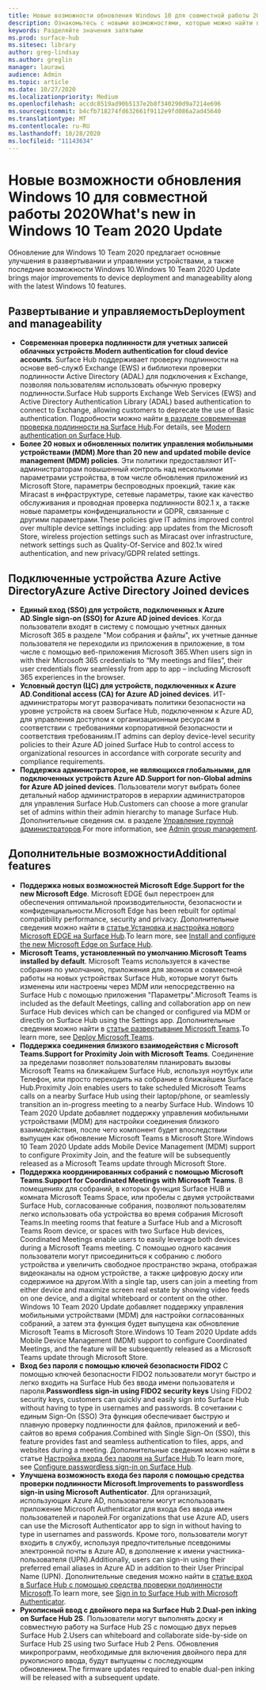 ```yaml
---
title: Новые возможности обновления Windows 10 для совместной работы 2020
description: Ознакомьтесь с новыми возможностями, которые можно найти в последнем обновлении операционной системы Surface Hub, обновление для Windows 10 Team 2020.
keywords: Разделяйте значения запятыми
ms.prod: surface-hub
ms.sitesec: library
author: greg-lindsay
ms.author: greglin
manager: laurawi
audience: Admin
ms.topic: article
ms.date: 10/27/2020
ms.localizationpriority: Medium
ms.openlocfilehash: accdc8519ad90b5137e2b8f340290d9a7214e696
ms.sourcegitcommit: b4cfb718274fd632661f9112e9fd086a2ad45640
ms.translationtype: MT
ms.contentlocale: ru-RU
ms.lasthandoff: 10/28/2020
ms.locfileid: "11143634"
---
```

# <span data-ttu-id="46fd6-104">Новые возможности обновления Windows 10 для совместной работы 2020</span><span class="sxs-lookup"><span data-stu-id="46fd6-104">What's new in Windows 10 Team 2020 Update</span></span>

<span data-ttu-id="46fd6-105">Обновление для Windows 10 Team 2020 предлагает основные улучшения в развертывании и управлении устройствами, а также последние возможности Windows 10.</span><span class="sxs-lookup"><span data-stu-id="46fd6-105">Windows 10 Team 2020 Update brings major improvements to device deployment and manageability along with the latest Windows 10 features.</span></span>

##  <span data-ttu-id="46fd6-106">Развертывание и управляемость</span><span class="sxs-lookup"><span data-stu-id="46fd6-106">Deployment and manageability</span></span>

- <span data-ttu-id="46fd6-107">**Современная проверка подлинности для учетных записей облачных устройств**.</span><span class="sxs-lookup"><span data-stu-id="46fd6-107">**Modern authentication for cloud device accounts**.</span></span> <span data-ttu-id="46fd6-108">Surface Hub поддерживает проверку подлинности на основе веб-служб Exchange (EWS) и библиотеки проверки подлинности Active Directory (ADAL) для подключения к Exchange, позволяя пользователям использовать обычную проверку подлинности.</span><span class="sxs-lookup"><span data-stu-id="46fd6-108">Surface Hub supports Exchange Web Services (EWS) and Active Directory Authentication Library (ADAL) based authentication to connect to Exchange, allowing customers to deprecate the use of Basic authentication.</span></span> <span data-ttu-id="46fd6-109">Подробности можно найти [в разделе современная проверка подлинности на Surface Hub](https://docs.microsoft.com/surface-hub/surface-hub-modern-auth).</span><span class="sxs-lookup"><span data-stu-id="46fd6-109">For details, see [Modern authentication on Surface Hub](https://docs.microsoft.com/surface-hub/surface-hub-modern-auth).</span></span>
- <span data-ttu-id="46fd6-110">**Более 20 новых и обновленных политик управления мобильными устройствами (MDM)**.</span><span class="sxs-lookup"><span data-stu-id="46fd6-110">**More than 20 new and updated mobile device management (MDM) policies**.</span></span>      <span data-ttu-id="46fd6-111">Эти политики предоставляют ИТ-администраторам повышенный контроль над несколькими параметрами устройства, в том числе обновления приложений из Microsoft Store, параметры беспроводных проекций, такие как Miracast в инфраструктуре, сетевые параметры, такие как качество обслуживания и проводная проверка подлинности 802.1 x, а также новые параметры конфиденциальности и GDPR, связанные с другими параметрами.</span><span class="sxs-lookup"><span data-stu-id="46fd6-111">These policies give IT admins improved control over multiple device settings including: app updates from the Microsoft Store, wireless projection settings such as Miracast over infrastructure, network settings such as Quality-Of-Service and 802.1x wired authentication, and new privacy/GDPR related settings.</span></span>

##  <span data-ttu-id="46fd6-112">Подключенные устройства Azure Active Directory</span><span class="sxs-lookup"><span data-stu-id="46fd6-112">Azure Active Directory Joined devices</span></span>

- <span data-ttu-id="46fd6-113">**Единый вход (SSO) для устройств, подключенных к Azure AD**.</span><span class="sxs-lookup"><span data-stu-id="46fd6-113">**Single sign-on (SSO) for Azure AD joined devices**.</span></span> <span data-ttu-id="46fd6-114">Когда пользователи входят в систему с помощью учетных данных Microsoft 365 в разделе "Мои собрания и файлы", их учетные данные пользователя не переходили из приложения в приложение, в том числе с помощью веб-приложения Microsoft 365.</span><span class="sxs-lookup"><span data-stu-id="46fd6-114">When users sign in with their Microsoft 365 credentials to “My meetings and files”, their user credentials flow seamlessly from app to app – including Microsoft 365 experiences in the browser.</span></span>
- <span data-ttu-id="46fd6-115">**Условный доступ (ЦС) для устройств, подключенных к Azure AD**.</span><span class="sxs-lookup"><span data-stu-id="46fd6-115">**Conditional access (CA) for Azure AD joined devices**.</span></span>       <span data-ttu-id="46fd6-116">ИТ-администраторы могут разворачивать политики безопасности на уровне устройств на своем Surface Hub, подключенном к Azure AD, для управления доступом к организационным ресурсам в соответствии с требованиями корпоративной безопасности и соответствия требованиям.</span><span class="sxs-lookup"><span data-stu-id="46fd6-116">IT admins can deploy device-level security policies to their Azure AD joined Surface Hub to control access to organizational resources in accordance with corporate security and compliance requirements.</span></span>
- <span data-ttu-id="46fd6-117">**Поддержка администраторов, не являющихся глобальными, для подключенных устройств Azure AD**.</span><span class="sxs-lookup"><span data-stu-id="46fd6-117">**Support for non-Global admins for Azure AD joined devices**.</span></span>       <span data-ttu-id="46fd6-118">Пользователи могут выбрать более детальный набор администраторов в иерархии администраторов для управления Surface Hub.</span><span class="sxs-lookup"><span data-stu-id="46fd6-118">Customers can choose a more granular set of admins within their admin hierarchy to manage Surface Hub.</span></span> <span data-ttu-id="46fd6-119">Дополнительные сведения см. в разделе [Управление группой администраторов](https://docs.microsoft.com/surface-hub/admin-group-management-for-surface-hub).</span><span class="sxs-lookup"><span data-stu-id="46fd6-119">For more information, see [Admin group management](https://docs.microsoft.com/surface-hub/admin-group-management-for-surface-hub).</span></span>


## <span data-ttu-id="46fd6-120">Дополнительные возможности</span><span class="sxs-lookup"><span data-stu-id="46fd6-120">Additional features</span></span>


- <span data-ttu-id="46fd6-121">**Поддержка новых возможностей Microsoft Edge**.</span><span class="sxs-lookup"><span data-stu-id="46fd6-121">**Support for the new Microsoft Edge**.</span></span> <span data-ttu-id="46fd6-122">Microsoft EDGE был перестроен для обеспечения оптимальной производительности, безопасности и конфиденциальности.</span><span class="sxs-lookup"><span data-stu-id="46fd6-122">Microsoft Edge has been rebuilt for optimal compatibility performance, security and privacy.</span></span> <span data-ttu-id="46fd6-123">Дополнительные сведения можно найти в [статье Установка и настройка нового Microsoft EDGE на Surface Hub](https://docs.microsoft.com/surface-hub/surface-hub-install-chromium-edge).</span><span class="sxs-lookup"><span data-stu-id="46fd6-123">To learn more, see [Install and configure the new Microsoft Edge on Surface Hub](https://docs.microsoft.com/surface-hub/surface-hub-install-chromium-edge).</span></span>
- <span data-ttu-id="46fd6-124">**Microsoft Teams, установленный по умолчанию**.</span><span class="sxs-lookup"><span data-stu-id="46fd6-124">**Microsoft Teams installed by default**.</span></span>        <span data-ttu-id="46fd6-125">Microsoft Teams используется в качестве собрания по умолчанию, приложения для звонков и совместной работы на новых устройствах Surface Hub, которые могут быть изменены или настроены через MDM или непосредственно на Surface Hub с помощью приложения "Параметры".</span><span class="sxs-lookup"><span data-stu-id="46fd6-125">Microsoft Teams is included as the default Meetings, calling and collaboration app on new Surface Hub devices which can be changed or configured via MDM or directly on Surface Hub using the Settings app.</span></span> <span data-ttu-id="46fd6-126">Дополнительные сведения можно найти в [статье развертывание Microsoft Teams](https://docs.microsoft.com/MicrosoftTeams/teams-surface-hub).</span><span class="sxs-lookup"><span data-stu-id="46fd6-126">To learn more, see [Deploy Microsoft Teams](https://docs.microsoft.com/MicrosoftTeams/teams-surface-hub).</span></span>
- <span data-ttu-id="46fd6-127">**Поддержка соединения близкого взаимодействия с Microsoft Teams**.</span><span class="sxs-lookup"><span data-stu-id="46fd6-127">**Support for Proximity Join with Microsoft Teams**.</span></span>  <span data-ttu-id="46fd6-128">Соединение за пределами позволяет пользователям планировать вызовы Microsoft Teams на ближайшем Surface Hub, используя ноутбук или Телефон, или просто переходить на собрание в ближайшем Surface Hub.</span><span class="sxs-lookup"><span data-stu-id="46fd6-128">Proximity Join enables users to take scheduled Microsoft Teams calls on a nearby Surface Hub using their laptop/phone, or seamlessly transition an in-progress meeting to a nearby Surface Hub.</span></span> <span data-ttu-id="46fd6-129">Windows 10 Team 2020 Update добавляет поддержку управления мобильными устройствами (MDM) для настройки соединения близкого взаимодействия, после чего компонент будет впоследствии выпущен как обновление Microsoft Teams в Microsoft Store.</span><span class="sxs-lookup"><span data-stu-id="46fd6-129">Windows 10 Team 2020 Update adds Mobile Device Management (MDM) support to configure Proximity Join, and the feature will be subsequently released as a Microsoft Teams update through Microsoft Store.</span></span>
- <span data-ttu-id="46fd6-130">**Поддержка координированных собраний с помощью Microsoft Teams**.</span><span class="sxs-lookup"><span data-stu-id="46fd6-130">**Support for Coordinated Meetings with Microsoft Teams**.</span></span> <span data-ttu-id="46fd6-131">В помещениях для собраний, в которых функция Surface HUB и комната Microsoft Teams Space, или пробелы с двумя устройствами Surface Hub, согласованные собрания, позволяют пользователям легко использовать оба устройства во время собрания Microsoft Teams.</span><span class="sxs-lookup"><span data-stu-id="46fd6-131">In meeting rooms that feature a Surface Hub and a Microsoft Teams Room device, or spaces with two Surface Hub devices, Coordinated Meetings enable users to easily leverage both devices during a Microsoft Teams meeting.</span></span> <span data-ttu-id="46fd6-132">С помощью одного касания пользователи могут присоединиться к собранию с любого устройства и увеличить свободное пространство экрана, отображая видеоканалы на одном устройстве, а также цифровую доску или содержимое на другом.</span><span class="sxs-lookup"><span data-stu-id="46fd6-132">With a single tap, users can join a meeting from either device and maximize screen real estate by showing video feeds on one device, and a digital whiteboard or content on the other.</span></span> <span data-ttu-id="46fd6-133">Windows 10 Team 2020 Update добавляет поддержку управления мобильными устройствами (MDM) для настройки согласованных собраний, а затем эта функция будет выпущена как обновление Microsoft Teams в Microsoft Store.</span><span class="sxs-lookup"><span data-stu-id="46fd6-133">Windows 10 Team 2020 Update adds Mobile Device Management (MDM) support to configure Coordinated Meetings, and the feature will be subsequently released as a Microsoft Teams update through Microsoft Store.</span></span>
- <span data-ttu-id="46fd6-134">**Вход без пароля с помощью ключей безопасности FIDO2**     С помощью ключей безопасности FIDO2 пользователи могут быстро и легко входить на Surface Hub без ввода имени пользователя и пароля.</span><span class="sxs-lookup"><span data-stu-id="46fd6-134">**Passwordless sign-in using FIDO2 security keys**     Using FIDO2 security keys, customers can quickly and easily sign into Surface Hub without having to type in usernames and passwords.</span></span> <span data-ttu-id="46fd6-135">В сочетании с единым Sign-On (SSO) Эта функция обеспечивает быструю и плавную проверку подлинности для файлов, приложений и веб-сайтов во время собрания.</span><span class="sxs-lookup"><span data-stu-id="46fd6-135">Combined with Single Sign-On (SSO), this feature provides fast and seamless authentication to files, apps, and websites during a meeting.</span></span> <span data-ttu-id="46fd6-136">Дополнительные сведения можно найти в статье [Настройка входа без пароля на Surface Hub](https://docs.microsoft.com/surface-hub/surface-hub-2s-phone-authenticate).</span><span class="sxs-lookup"><span data-stu-id="46fd6-136">To learn more, see [Configure passwordless sign-in on Surface Hub](https://docs.microsoft.com/surface-hub/surface-hub-2s-phone-authenticate).</span></span>
- <span data-ttu-id="46fd6-137">**Улучшена возможность входа без пароля с помощью средства проверки подлинности Microsoft**.</span><span class="sxs-lookup"><span data-stu-id="46fd6-137">**Improvements to passwordless sign-in using Microsoft Authenticator**.</span></span>  <span data-ttu-id="46fd6-138">Для организаций, использующих Azure AD, пользователи могут использовать приложение Microsoft Authenticator для входа без ввода имен пользователей и паролей.</span><span class="sxs-lookup"><span data-stu-id="46fd6-138">For organizations that use Azure AD, users can use the Microsoft Authenticator app to sign in without having to type in usernames and passwords.</span></span> <span data-ttu-id="46fd6-139">Кроме того, пользователи могут входить в службу, используя предпочтительные псевдонимы электронной почты в Azure AD, в дополнение к имени участника-пользователя (UPN).</span><span class="sxs-lookup"><span data-stu-id="46fd6-139">Additionally, users can sign-in using their preferred email aliases in Azure AD in addition to their User Principal Name (UPN).</span></span> <span data-ttu-id="46fd6-140">Дополнительные сведения можно найти в [статье вход в Surface Hub с помощью средства проверки подлинности Microsoft](https://docs.microsoft.com/surface-hub/surface-hub-authenticator-app).</span><span class="sxs-lookup"><span data-stu-id="46fd6-140">To learn more, see [Sign in to Surface Hub with Microsoft Authenticator](https://docs.microsoft.com/surface-hub/surface-hub-authenticator-app).</span></span>
- <span data-ttu-id="46fd6-141">**Рукописный ввод с двойного пера на Surface Hub 2**.</span><span class="sxs-lookup"><span data-stu-id="46fd6-141">**Dual-pen inking on Surface Hub 2S**.</span></span>   <span data-ttu-id="46fd6-142">Пользователи могут выполнять доску и совместную работу на Surface Hub 2S с помощью двух перьев Surface Hub 2.</span><span class="sxs-lookup"><span data-stu-id="46fd6-142">Users can whiteboard and collaborate side-by-side on Surface Hub 2S using two Surface Hub 2 Pens.</span></span> <span data-ttu-id="46fd6-143">Обновления микропрограмм, необходимые для включения двойного пера для рукописного ввода, будут выпущены с последующим обновлением.</span><span class="sxs-lookup"><span data-stu-id="46fd6-143">The firmware updates required to enable dual-pen inking will be released with a subsequent update.</span></span>

 
 
 
